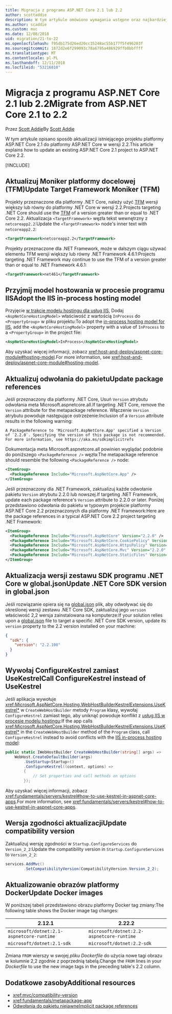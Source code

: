 ```yaml
---
title: Migracja z programu ASP.NET Core 2.1 lub 2.2
author: scottaddie
description: W tym artykule omówiono wymagania wstępne oraz najbardziej typowe etapy migracji projektu programu ASP.NET Core 2.1 do platformy ASP.NET Core w wersji 2.2.
ms.author: scaddie
ms.custom: mvc
ms.date: 12/08/2018
uid: migration/21-to-22
ms.openlocfilehash: f95db175d26ed20cc35248ac55b177f5f496203f
ms.sourcegitcommit: 1872d2e6f299093c78a6795a486929ffb0bbffff
ms.translationtype: MT
ms.contentlocale: pl-PL
ms.lasthandoff: 12/11/2018
ms.locfileid: "53216810"
---
```

# <a name="migrate-from-aspnet-core-21-to-22"></a><span data-ttu-id="07616-103">Migracja z programu ASP.NET Core 2.1 lub 2.2</span><span class="sxs-lookup"><span data-stu-id="07616-103">Migrate from ASP.NET Core 2.1 to 2.2</span></span>

<span data-ttu-id="07616-104">Przez [Scott Addie](https://github.com/scottaddie)</span><span class="sxs-lookup"><span data-stu-id="07616-104">By [Scott Addie](https://github.com/scottaddie)</span></span>

<span data-ttu-id="07616-105">W tym artykule opisano sposób aktualizacji istniejącego projektu platformy ASP.NET Core 2.1 do platformy ASP.NET Core w wersji 2.2.</span><span class="sxs-lookup"><span data-stu-id="07616-105">This article explains how to update an existing ASP.NET Core 2.1 project to ASP.NET Core 2.2.</span></span>

[!INCLUDE[](~/includes/net-core-prereqs-all-2.2.md)]

## <a name="update-target-framework-moniker-tfm"></a><span data-ttu-id="07616-106">Aktualizuj Moniker platformy docelowej (TFM)</span><span class="sxs-lookup"><span data-stu-id="07616-106">Update Target Framework Moniker (TFM)</span></span>

<span data-ttu-id="07616-107">Projekty przeznaczone dla platformy .NET Core, należy użyć [TFM](/dotnet/standard/frameworks#referring-to-frameworks) wersji większy lub równy do platformy .NET Core w wersji 2.2.</span><span class="sxs-lookup"><span data-stu-id="07616-107">Projects targeting .NET Core should use the [TFM](/dotnet/standard/frameworks#referring-to-frameworks) of a version greater than or equal to .NET Core 2.2.</span></span> <span data-ttu-id="07616-108">Aktualizacja `<TargetFramework>` węzła tekst wewnętrzny z `netcoreapp2.2`:</span><span class="sxs-lookup"><span data-stu-id="07616-108">Update the `<TargetFramework>` node's inner text with `netcoreapp2.2`:</span></span>

```xml
<TargetFramework>netcoreapp2.2</TargetFramework>
```

<span data-ttu-id="07616-109">Projekty przeznaczone dla .NET Framework, może w dalszym ciągu używać elementu TFM wersji większy lub równy .NET Framework 4.6.1:</span><span class="sxs-lookup"><span data-stu-id="07616-109">Projects targeting .NET Framework may continue to use the TFM of a version greater than or equal to .NET Framework 4.6.1:</span></span>

```xml
<TargetFramework>net461</TargetFramework>
```

## <a name="adopt-the-iis-in-process-hosting-model"></a><span data-ttu-id="07616-110">Przyjmij model hostowania w procesie programu IIS</span><span class="sxs-lookup"><span data-stu-id="07616-110">Adopt the IIS in-process hosting model</span></span>

<span data-ttu-id="07616-111">Przyjęcie [w trakcie modelu hostingu dla usług IIS](xref:fundamentals/servers/aspnet-core-module#in-process-hosting-model), Dodaj `<AspNetCoreHostingModel>` właściwość z wartością `InProcess` do `<PropertyGroup>` w pliku projektu:</span><span class="sxs-lookup"><span data-stu-id="07616-111">To adopt the [in-process hosting model for IIS](xref:fundamentals/servers/aspnet-core-module#in-process-hosting-model), add the `<AspNetCoreHostingModel>` property with a value of `InProcess` to a `<PropertyGroup>` in the project file:</span></span>

```xml
<AspNetCoreHostingModel>InProcess</AspNetCoreHostingModel>
```

<span data-ttu-id="07616-112">Aby uzyskać więcej informacji, zobacz <xref:host-and-deploy/aspnet-core-module#hosting-model>.</span><span class="sxs-lookup"><span data-stu-id="07616-112">For more information, see <xref:host-and-deploy/aspnet-core-module#hosting-model>.</span></span>

## <a name="update-package-references"></a><span data-ttu-id="07616-113">Aktualizuj odwołania do pakietu</span><span class="sxs-lookup"><span data-stu-id="07616-113">Update package references</span></span>

<span data-ttu-id="07616-114">Jeśli przeznaczony dla platformy .NET Core, Usuń `Version` atrybutu odwołania meta Microsoft.aspnetcore.all.</span><span class="sxs-lookup"><span data-stu-id="07616-114">If targeting .NET Core, remove the `Version` attribute for the metapackage reference.</span></span> <span data-ttu-id="07616-115">Włączenie `Version` atrybutu powoduje następujące ostrzeżenie:</span><span class="sxs-lookup"><span data-stu-id="07616-115">Inclusion of a `Version` attribute results in the following warning:</span></span>

```console
A PackageReference to 'Microsoft.AspNetCore.App' specified a Version of `2.2.0`. Specifying the version of this package is not recommended. For more information, see https://aka.ms/sdkimplicitrefs
```

<span data-ttu-id="07616-116">Dokumentacja meta Microsoft.aspnetcore.all powinien wyglądać podobnie do poniższego `<PackageReference />` węzła:</span><span class="sxs-lookup"><span data-stu-id="07616-116">The metapackage reference should resemble the following `<PackageReference />` node:</span></span>

```xml
<ItemGroup>
  <PackageReference Include="Microsoft.AspNetCore.App" />
</ItemGroup>
```

<span data-ttu-id="07616-117">Jeśli przeznaczony dla .NET Framework, zaktualizuj każde odwołanie pakietu `Version` atrybutu 2.2.0 lub nowszej.</span><span class="sxs-lookup"><span data-stu-id="07616-117">If targeting .NET Framework, update each package reference's `Version` attribute to 2.2.0 or later.</span></span> <span data-ttu-id="07616-118">Poniżej przedstawiono odwołania do pakietu w typowym projekcie platformy ASP.NET Core 2.2 przeznaczonych dla platformy .NET Framework:</span><span class="sxs-lookup"><span data-stu-id="07616-118">Here are the package references in a typical ASP.NET Core 2.2 project targeting .NET Framework:</span></span>

```xml
<ItemGroup>
  <PackageReference Include="Microsoft.AspNetCore" Version="2.2.0" />
  <PackageReference Include="Microsoft.AspNetCore.CookiePolicy" Version="2.2.0" />
  <PackageReference Include="Microsoft.AspNetCore.HttpsPolicy" Version="2.2.0" />
  <PackageReference Include="Microsoft.AspNetCore.Mvc" Version="2.2.0" />
  <PackageReference Include="Microsoft.AspNetCore.StaticFiles" Version="2.2.0" />
</ItemGroup>
```

## <a name="update-net-core-sdk-version-in-globaljson"></a><span data-ttu-id="07616-119">Aktualizacja wersji zestawu SDK programu .NET Core w global.json</span><span class="sxs-lookup"><span data-stu-id="07616-119">Update .NET Core SDK version in global.json</span></span>

<span data-ttu-id="07616-120">Jeśli rozwiązanie opiera się na [global.json](/dotnet/core/tools/global-json) plik, aby odwoływać się do określonej wersji zestawu .NET Core SDK, zaktualizuj jego `version` właściwość 2,2 wersja zainstalowana na komputerze:</span><span class="sxs-lookup"><span data-stu-id="07616-120">If your solution relies upon a [global.json](/dotnet/core/tools/global-json) file to target a specific .NET Core SDK version, update its `version` property to the 2.2 version installed on your machine:</span></span>

```json
{
  "sdk": {
    "version": "2.2.100"
  }
}
```

## <a name="call-configurekestrel-instead-of-usekestrel"></a><span data-ttu-id="07616-121">Wywołaj ConfigureKestrel zamiast UseKestrel</span><span class="sxs-lookup"><span data-stu-id="07616-121">Call ConfigureKestrel instead of UseKestrel</span></span>

<span data-ttu-id="07616-122">Jeśli aplikacja wywołuje <xref:Microsoft.AspNetCore.Hosting.WebHostBuilderKestrelExtensions.UseKestrel*> w `CreateWebHostBuilder` metody `Program` klasy, wywołaj `ConfigureKestrel` zamiast tego, aby uniknąć powoduje konflikt z [usług IIS w procesie modelu hostingu](xref:fundamentals/servers/aspnet-core-module#in-process-hosting-model):</span><span class="sxs-lookup"><span data-stu-id="07616-122">If the app calls <xref:Microsoft.AspNetCore.Hosting.WebHostBuilderKestrelExtensions.UseKestrel*> in the `CreateWebHostBuilder` method of the `Program` class, call `ConfigureKestrel` instead to avoid conflicts with the [IIS in-process hosting model](xref:fundamentals/servers/aspnet-core-module#in-process-hosting-model):</span></span>

```csharp
public static IWebHostBuilder CreateWebHostBuilder(string[] args) =>
    WebHost.CreateDefaultBuilder(args)
        .UseStartup<Startup>()
        .ConfigureKestrel((context, options) =>
        {
            // Set properties and call methods on options
        });
```

<span data-ttu-id="07616-123">Aby uzyskać więcej informacji, zobacz <xref:fundamentals/servers/kestrel#how-to-use-kestrel-in-aspnet-core-apps>.</span><span class="sxs-lookup"><span data-stu-id="07616-123">For more information, see <xref:fundamentals/servers/kestrel#how-to-use-kestrel-in-aspnet-core-apps>.</span></span>

## <a name="update-compatibility-version"></a><span data-ttu-id="07616-124">Wersja zgodności aktualizacji</span><span class="sxs-lookup"><span data-stu-id="07616-124">Update compatibility version</span></span>

<span data-ttu-id="07616-125">Zaktualizuj wersję zgodności w `Startup.ConfigureServices` do `Version_2_2`:</span><span class="sxs-lookup"><span data-stu-id="07616-125">Update the compatibility version in `Startup.ConfigureServices` to `Version_2_2`:</span></span>

```csharp
services.AddMvc()
        .SetCompatibilityVersion(CompatibilityVersion.Version_2_2);
```

## <a name="update-docker-images"></a><span data-ttu-id="07616-126">Aktualizowanie obrazów platformy Docker</span><span class="sxs-lookup"><span data-stu-id="07616-126">Update Docker images</span></span>

<span data-ttu-id="07616-127">W poniższej tabeli przedstawiono obrazu platformy Docker tag zmiany:</span><span class="sxs-lookup"><span data-stu-id="07616-127">The following table shows the Docker image tag changes:</span></span>

| <span data-ttu-id="07616-128">2.1</span><span class="sxs-lookup"><span data-stu-id="07616-128">2.1</span></span>                                       | <span data-ttu-id="07616-129">2.2</span><span class="sxs-lookup"><span data-stu-id="07616-129">2.2</span></span>                                       |
| ----------------------------------------- | ----------------------------------------- |
| `microsoft/dotnet:2.1-aspnetcore-runtime` | `microsoft/dotnet:2.2-aspnetcore-runtime` |
| `microsoft/dotnet:2.1-sdk`                | `microsoft/dotnet:2.2-sdk`                |

<span data-ttu-id="07616-130">Zmiana `FROM` wierszy w swojej *pliku Dockerfile* do użycia nowe tagi obrazu w kolumnie 2,2 zgodnie z poprzednią tabelą.</span><span class="sxs-lookup"><span data-stu-id="07616-130">Change the `FROM` lines in your *Dockerfile* to use the new image tags in the preceding table's 2.2 column.</span></span>

## <a name="additional-resources"></a><span data-ttu-id="07616-131">Dodatkowe zasoby</span><span class="sxs-lookup"><span data-stu-id="07616-131">Additional resources</span></span>

* <xref:mvc/compatibility-version>
* <xref:fundamentals/metapackage-app>
* [<span data-ttu-id="07616-132">Odwołania do pakietu niejawne</span><span class="sxs-lookup"><span data-stu-id="07616-132">Implicit package references</span></span>](/dotnet/core/tools/csproj#implicit-package-references)
